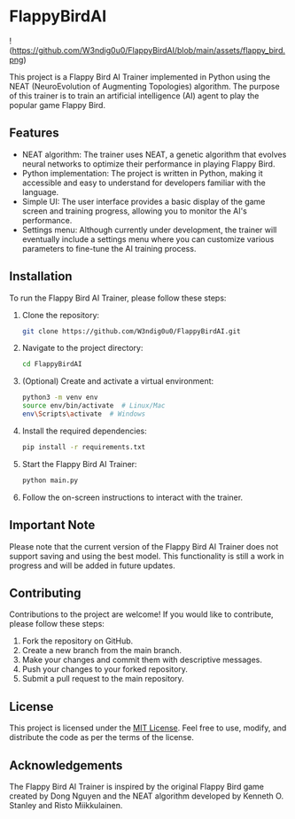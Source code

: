 # FlappyBirdAI

!(https://github.com/W3ndig0u0/FlappyBirdAI/blob/main/assets/flappy_bird.png)

This project is a Flappy Bird AI Trainer implemented in Python using the NEAT (NeuroEvolution of Augmenting Topologies) algorithm. The purpose of this trainer is to train an artificial intelligence (AI) agent to play the popular game Flappy Bird.

## Features

- NEAT algorithm: The trainer uses NEAT, a genetic algorithm that evolves neural networks to optimize their performance in playing Flappy Bird.
- Python implementation: The project is written in Python, making it accessible and easy to understand for developers familiar with the language.
- Simple UI: The user interface provides a basic display of the game screen and training progress, allowing you to monitor the AI's performance.
- Settings menu: Although currently under development, the trainer will eventually include a settings menu where you can customize various parameters to fine-tune the AI training process.

## Installation

To run the Flappy Bird AI Trainer, please follow these steps:

1. Clone the repository:

   ```bash
   git clone https://github.com/W3ndig0u0/FlappyBirdAI.git
   ```

2. Navigate to the project directory:

   ```bash
   cd FlappyBirdAI
   ```

3. (Optional) Create and activate a virtual environment:

   ```bash
   python3 -m venv env
   source env/bin/activate  # Linux/Mac
   env\Scripts\activate  # Windows
   ```

4. Install the required dependencies:

   ```bash
   pip install -r requirements.txt
   ```

5. Start the Flappy Bird AI Trainer:

   ```bash
   python main.py
   ```

6. Follow the on-screen instructions to interact with the trainer.

## Important Note

Please note that the current version of the Flappy Bird AI Trainer does not support saving and using the best model. This functionality is still a work in progress and will be added in future updates.

## Contributing

Contributions to the project are welcome! If you would like to contribute, please follow these steps:

1. Fork the repository on GitHub.
2. Create a new branch from the main branch.
3. Make your changes and commit them with descriptive messages.
4. Push your changes to your forked repository.
5. Submit a pull request to the main repository.

## License

This project is licensed under the [MIT License](LICENSE). Feel free to use, modify, and distribute the code as per the terms of the license.

## Acknowledgements

The Flappy Bird AI Trainer is inspired by the original Flappy Bird game created by Dong Nguyen and the NEAT algorithm developed by Kenneth O. Stanley and Risto Miikkulainen.
